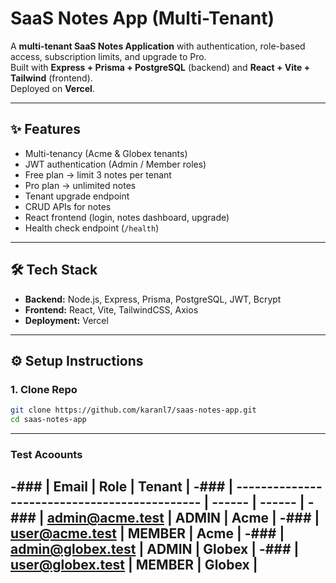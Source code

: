 # SaaS Notes App (Multi-Tenant)

A **multi-tenant SaaS Notes Application** with authentication, role-based access, subscription limits, and upgrade to Pro.  
Built with **Express + Prisma + PostgreSQL** (backend) and **React + Vite + Tailwind** (frontend).  
Deployed on **Vercel**.

---

## ✨ Features
- Multi-tenancy (Acme & Globex tenants)
- JWT authentication (Admin / Member roles)
- Free plan → limit 3 notes per tenant
- Pro plan → unlimited notes
- Tenant upgrade endpoint
- CRUD APIs for notes
- React frontend (login, notes dashboard, upgrade)
- Health check endpoint (`/health`)

---

## 🛠️ Tech Stack
- **Backend:** Node.js, Express, Prisma, PostgreSQL, JWT, Bcrypt
- **Frontend:** React, Vite, TailwindCSS, Axios
- **Deployment:** Vercel

---

## ⚙️ Setup Instructions

### 1. Clone Repo
```bash
git clone https://github.com/karanl7/saas-notes-app.git
cd saas-notes-app
```
---
### Test Acoounts
-### | Email                                         | Role   | Tenant |
-### | --------------------------------------------- | ------ | ------ |
-### | [admin@acme.test](mailto:admin@acme.test)     | ADMIN  | Acme   |
-### | [user@acme.test](mailto:user@acme.test)       | MEMBER | Acme   |
-### | [admin@globex.test](mailto:admin@globex.test) | ADMIN  | Globex |
-### | [user@globex.test](mailto:user@globex.test)   | MEMBER | Globex |
---